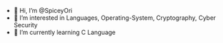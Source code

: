 - 👋 Hi, I’m @SpiceyOri
- 👀 I’m interested in Languages, Operating-System, Cryptography, Cyber Security
- 🌱 I’m currently learning C Language


<!---
SpiceyOri/SpiceyOri is a ✨ special ✨ repository because its `README.md` (this file) appears on your GitHub profile.
You can click the Preview link to take a look at your changes.
--->
